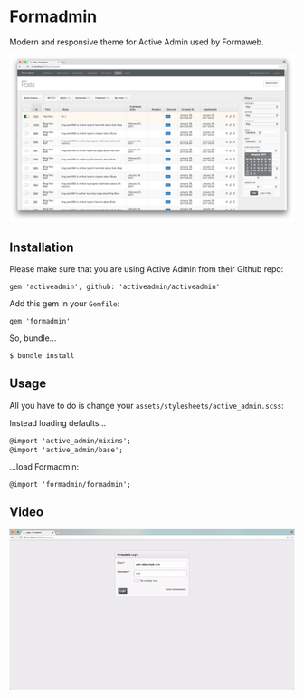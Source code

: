 # Formadmin

Modern and responsive theme for Active Admin used by Formaweb.

![Formadmin](formadmin.png)

## Installation

Please make sure that you are using Active Admin from their Github repo:

```
gem 'activeadmin', github: 'activeadmin/activeadmin'
```

Add this gem in your `Gemfile`:

```
gem 'formadmin'
```

So, bundle...

```
$ bundle install
```

## Usage

All you have to do is change your `assets/stylesheets/active_admin.scss`:

Instead loading defaults...

```
@import 'active_admin/mixins';
@import 'active_admin/base';
```

...load Formadmin:

```
@import 'formadmin/formadmin';
```

## Video

![Formadmin](formadmin.gif)
